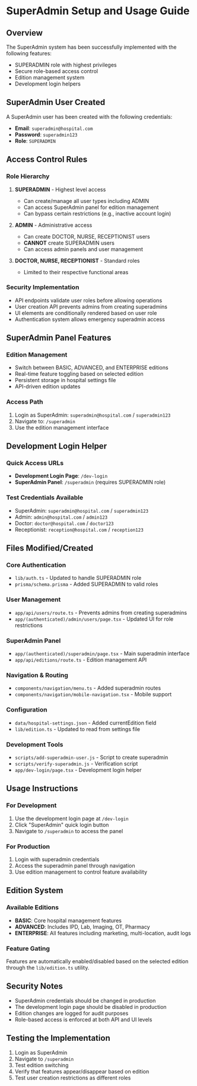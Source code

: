 # SuperAdmin Setup and Usage Guide

## Overview
The SuperAdmin system has been successfully implemented with the following features:
- SUPERADMIN role with highest privileges
- Secure role-based access control
- Edition management system
- Development login helpers

## SuperAdmin User Created
A SuperAdmin user has been created with the following credentials:
- **Email**: `superadmin@hospital.com`
- **Password**: `superadmin123`
- **Role**: `SUPERADMIN`

## Access Control Rules

### Role Hierarchy
1. **SUPERADMIN** - Highest level access
   - Can create/manage all user types including ADMIN
   - Can access SuperAdmin panel for edition management
   - Can bypass certain restrictions (e.g., inactive account login)

2. **ADMIN** - Administrative access
   - Can create DOCTOR, NURSE, RECEPTIONIST users
   - **CANNOT** create SUPERADMIN users
   - Can access admin panels and user management

3. **DOCTOR, NURSE, RECEPTIONIST** - Standard roles
   - Limited to their respective functional areas

### Security Implementation
- API endpoints validate user roles before allowing operations
- User creation API prevents admins from creating superadmins
- UI elements are conditionally rendered based on user role
- Authentication system allows emergency superadmin access

## SuperAdmin Panel Features

### Edition Management
- Switch between BASIC, ADVANCED, and ENTERPRISE editions
- Real-time feature toggling based on selected edition
- Persistent storage in hospital settings file
- API-driven edition updates

### Access Path
1. Login as SuperAdmin: `superadmin@hospital.com` / `superadmin123`
2. Navigate to: `/superadmin`
3. Use the edition management interface

## Development Login Helper

### Quick Access URLs
- **Development Login Page**: `/dev-login`
- **SuperAdmin Panel**: `/superadmin` (requires SUPERADMIN role)

### Test Credentials Available
- SuperAdmin: `superadmin@hospital.com` / `superadmin123`
- Admin: `admin@hospital.com` / `admin123`
- Doctor: `doctor@hospital.com` / `doctor123`
- Receptionist: `reception@hospital.com` / `reception123`

## Files Modified/Created

### Core Authentication
- `lib/auth.ts` - Updated to handle SUPERADMIN role
- `prisma/schema.prisma` - Added SUPERADMIN to valid roles

### User Management
- `app/api/users/route.ts` - Prevents admins from creating superadmins
- `app/(authenticated)/admin/users/page.tsx` - Updated UI for role restrictions

### SuperAdmin Panel
- `app/(authenticated)/superadmin/page.tsx` - Main superadmin interface
- `app/api/editions/route.ts` - Edition management API

### Navigation & Routing
- `components/navigation/menu.ts` - Added superadmin routes
- `components/navigation/mobile-navigation.tsx` - Mobile support

### Configuration
- `data/hospital-settings.json` - Added currentEdition field
- `lib/edition.ts` - Updated to read from settings file

### Development Tools
- `scripts/add-superadmin-user.js` - Script to create superadmin
- `scripts/verify-superadmin.js` - Verification script
- `app/dev-login/page.tsx` - Development login helper

## Usage Instructions

### For Development
1. Use the development login page at `/dev-login`
2. Click "SuperAdmin" quick login button
3. Navigate to `/superadmin` to access the panel

### For Production
1. Login with superadmin credentials
2. Access the superadmin panel through navigation
3. Use edition management to control feature availability

## Edition System

### Available Editions
- **BASIC**: Core hospital management features
- **ADVANCED**: Includes IPD, Lab, Imaging, OT, Pharmacy
- **ENTERPRISE**: All features including marketing, multi-location, audit logs

### Feature Gating
Features are automatically enabled/disabled based on the selected edition through the `lib/edition.ts` utility.

## Security Notes
- SuperAdmin credentials should be changed in production
- The development login page should be disabled in production
- Edition changes are logged for audit purposes
- Role-based access is enforced at both API and UI levels

## Testing the Implementation
1. Login as SuperAdmin
2. Navigate to `/superadmin`
3. Test edition switching
4. Verify that features appear/disappear based on edition
5. Test user creation restrictions as different roles
